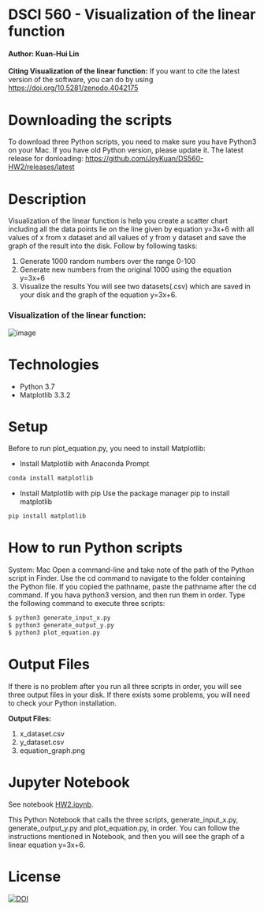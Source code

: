 # DSCI 560 - Visualization of the linear function

#### Author: Kuan-Hui Lin

**Citing Visualization of the linear function:**
If you want to cite the latest version of the software, you can do by using https://doi.org/10.5281/zenodo.4042175

# Downloading the scripts
To download three Python scripts, you need to make sure you have Python3 on your Mac. If you have old Python version, please update it. 
The latest release for donloading: https://github.com/JoyKuan/DS560-HW2/releases/latest

# Description
Visualization of the linear function is help you create a scatter chart including all the data points lie on the line given by equation y=3x+6 with all values of x from x dataset and all values of y from y dataset and save the graph of the result into the disk. 
Follow by following tasks:
1. Generate 1000 random numbers over the range 0-100
2. Generate new numbers from the original 1000 using the equation y=3x+6
3. Visualize the results
You will see two datasets(.csv) which are saved in your disk and the graph of the equation y=3x+6.

### Visualization of the linear function:
![image](https://user-images.githubusercontent.com/54604816/94120168-ad5b7d80-fe04-11ea-977c-5722a2e452b6.png)

# Technologies
* Python 3.7
* Matplotlib 3.3.2

# Setup
Before to run plot_equation.py, you need to install Matplotlib:

+ Install Matplotlib with Anaconda Prompt
```bash
conda install matplotlib
```
+ Install Matplotlib with pip
  Use the package manager pip to install matplotlib
```bash
pip install matplotlib
```

# How to run Python scripts
System: Mac
Open a command-line and take note of the path of the Python script in Finder. Use the cd command to navigate to the folder containing the Python file. If you copied the pathname, paste the pathname after the cd command. If you hava python3 version, and then run them in order. Type the following command to execute three scripts:
```bash
$ python3 generate_input_x.py
$ python3 generate_output_y.py
$ python3 plot_equation.py
```

# Output Files
If there is no problem after you run all three scripts in order, you will see three output files in your disk.
If there exists some problems, you will need to check your Python installation.

**Output Files:**
1. x_dataset.csv
2. y_dataset.csv
3. equation_graph.png

# Jupyter Notebook
See notebook [HW2.ipynb](https://github.com/JoyKuan/DS560-HW2/blob/master/HW2.ipynb).

This Python Notebook that calls the three scripts, generate_input_x.py, generate_output_y.py and plot_equation.py, in order. You can follow the instructions mentioned in Notebook, and then you will see the graph of a linear equation y=3x+6.

# License
[![DOI](https://zenodo.org/badge/297493565.svg)](https://zenodo.org/badge/latestdoi/297493565)


